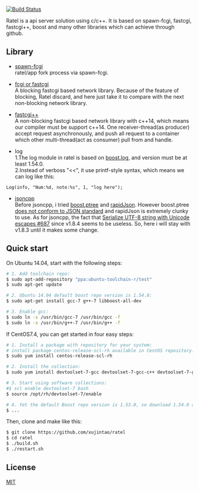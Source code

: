 [![Build Status](https://travis-ci.org/xujintao/ratel.svg?branch=master)](https://travis-ci.org/xujintao/ratel)

Ratel is a api server solution using c/c++. It is based on spawn-fcgi, fastcgi, fastcgi++, boost and many other libraries which can achieve through github.

## Library

* [spawn-fcgi](https://github.com/lighttpd/spawn-fcgi)  
ratel/app fork process via spawn-fcgi.

* [fcgi or fastcgi](https://github.com/LuaDist/fcgi)  
A blocking fastcgi based network library. Because of the feature of blocking, Ratel discard, and here just take it to compare with the next non-blocking network library.

* [fastcgi++](https://github.com/eddic/fastcgipp)  
A non-blocking fastcgi based network library with c++14, which means our compiler must be support c++14. One receiver-thread(as producer) accept request asynchronously, 
and push all request to a container which other multi-thread(act as consumer) pull from and handle.

* log  
1.The log module in ratel is based on [boost.log](http://www.boost.org/doc/libs/1_54_0/libs/log/doc/html/index.html), and version must be at least 1.54.0.  
2.Instead of verboss "<<", it use printf-style syntax, which means we can log like this:  
```
Log(info, "Num:%d, note:%s", 1, "log here");
```

* [jsoncpp](https://github.com/open-source-parsers/jsoncpp)  
Before jsoncpp, i tried [boost.ptree](http://www.boost.org/doc/libs/1_54_0/doc/html/property_tree.html) and [rapidJson](https://github.com/Tencent/rapidjson). However boost.ptree [does not conform to JSON standard](https://svn.boost.org/trac10/ticket/9721#no2) and rapidJson is extremely clunky to use. As for jsoncpp, the fact that [Serialize UTF-8 string with Unicode escapes #687](https://github.com/open-source-parsers/jsoncpp/pull/687) since v1.8.4 seems to be useless. So, here i will stay with v1.8.3 until it makes some change.

## Quick start
On Ubuntu 14.04, start with the following steps:
```sh
# 1. Add toolchain repo:
$ sudo apt-add-repository "ppa:ubuntu-toolchain-r/test"  
$ sudo apt-get update

# 2. Ubuntu 14.04 default boost repo version is 1.54.0:
$ sudo apt-get install gcc-7 g++-7 libboost-all-dev

# 3. Enable gcc:
$ sudo ln -s /usr/bin/gcc-7 /usr/bin/gcc -f
$ sudo ln -s /usr/bin/g++-7 /usr/bin/g++ -f
```

If CentOS7.4, you can get started in four easy steps:  
```sh
# 1. Install a package with repository for your system:
# install package centos-release-scl-rh available in CentOS repository:
$ sudo yum install centos-release-scl-rh

# 2. Install the collection:
$ sudo yum install devtoolset-7-gcc devtoolset-7-gcc-c++ devtoolset-7-gdb

# 3. Start using software collections:
#$ scl enable devtoolset-7 bash
$ source /opt/rh/devtoolset-7/enable

# 4. Yet the default Boost repo version is 1.53.0, so download 1.54.0 and build.
$ ...
```

Then, clone and make like this:  
```sh
$ git clone https://github.com/xujintao/ratel
$ cd ratel
$ ./build.sh
$ ./restart.sh
```

## License

[MIT](https://github.com/xujintao/ratel/blob/master/LICENSE)